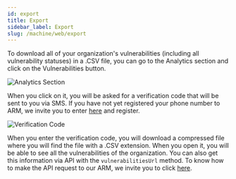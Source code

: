 ```yaml
---
id: export
title: Export
sidebar_label: Export
slug: /machine/web/export
---
```


To download all of your organization's
vulnerabilities (including all
vulnerability statuses) in a .CSV file,
you can go to the Analytics section
and click on the Vulnerabilities button.

![Analytics Section](https://res.cloudinary.com/fluid-attacks/image/upload/v1671814148/docs/web/download_button_vuln.png)

When you click on it,
you will be asked for a verification
code that will be sent to you via SMS.
If you have not yet registered
your phone number to ARM,
we invite you to enter
[here](/machine/web/user) and register.

![Verification Code](https://res.cloudinary.com/fluid-attacks/image/upload/v1663089476/docs/web/vuln_download_verification_code.png)

When you enter the verification code,
you will download a compressed
file where you will find the
file with a .CSV extension.
When you open it,
you will be able to see all the
vulnerabilities of the organization.
You can also get this information
via API with the `vulnerabilitiesUrl` method.
To know how to make the API
request to our ARM,
we invite you to click
[here](/machine/api).
